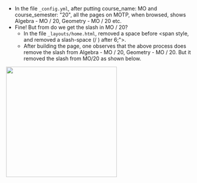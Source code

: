 * In the file `_config.yml`, after putting course_name: MO and course_semester: "20",
all the pages on MOTP, when browsed, shows Algebra - MO / 20, Geometry - MO / 20 etc.
* Fine! But from do we get the slash in MO / 20?
  * In the file `_layouts/home.html`, removed a space before <span style, and removed a slash-space (/ ) after 6;">.
  * After building the page, one observes that the above process does remove the slash from Algebra - MO / 20, Geometry - MO / 20.
    But it removed the slash from MO/20 as shown below.
    
<p float="left">
<img src="https://raw.githubusercontent.com/jpsaha/MOTP/_images/screenshots/LearningSyntax/FrmTopOfHome-SlashRemoved.png" width="300">
</p>
